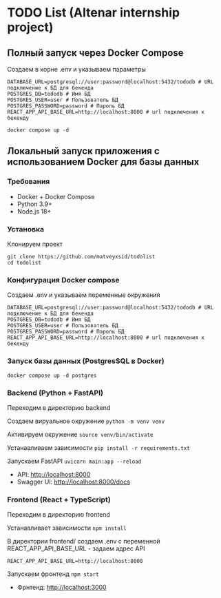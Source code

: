 # TODO List (Altenar internship project)

## Полный запуск через Docker Compose
Создаем в корне .env и указываем параметры
```
DATABASE_URL=postgresql://user:password@localhost:5432/tododb # URL подключение к БД для бекенда
POSTGRES_DB=tododb # Имя БД
POSTGRES_USER=user # Пользователь БД
POSTGRES_PASSWORD=password # Пароль БД
REACT_APP_API_BASE_URL=http://localhost:8000 # url подключения к бекенду
```

```
docker compose up -d
```

## Локальный запуск приложения с использованием Docker для базы данных

### Требования
- Docker + Docker Compose
- Python 3.9+
- Node.js 18+

### Установка 

Клонируем проект
```
git clone https://github.com/matveyxsid/todolist
cd todolist
```


### Конфигурация Docker compose
Создаем .env и указываем переменные окружения

```
DATABASE_URL=postgresql://user:password@localhost:5432/tododb # URL подключение к БД для бекенда
POSTGRES_DB=tododb # Имя БД
POSTGRES_USER=user # Пользователь БД
POSTGRES_PASSWORD=password # Пароль БД
REACT_APP_API_BASE_URL=http://localhost:8000 # url подключения к бекенду
```


### Запуск базы данных (PostgresSQL в Docker)
```
docker compose up -d postgres
```


### Backend (Python + FastAPI)

Переходим в директорию backend 

Создаем вируальное окружение
```python -m venv venv```

Активируем окружение
```source venv/bin/activate```

Устанавливаем зависимости
```pip install -r requirements.txt```

Запускаем FastAPI
```uvicorn main:app --reload```

- API: [http://localhost:8000](http://localhost:8000)  
- Swagger UI: [http://localhost:8000/docs](http://localhost:8000/docs)


### Frontend (React + TypeScript)
Переходим в директорию frontend

Устанавливает зависимости
```npm install```

В директории frontend/ создаем .env с переменной REACT_APP_API_BASE_URL - задаем адрес API
```
REACT_APP_API_BASE_URL=http://localhost:8000 
```

Запускаем фронтенд
```npm start```

- Фрнтенд: [http://localhost:3000](http://localhost:3000)


